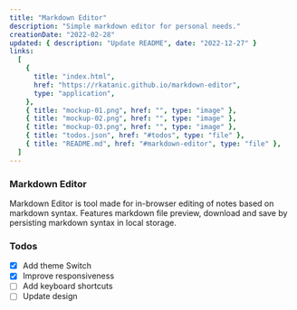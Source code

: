 ```yaml
---
title: "Markdown Editor"
description: "Simple markdown editor for personal needs."
creationDate: "2022-02-28"
updated: { description: "Update README", date: "2022-12-27" }
links:
  [
    {
      title: "index.html",
      href: "https://rkatanic.github.io/markdown-editor",
      type: "application",
    },
    { title: "mockup-01.png", href: "", type: "image" },
    { title: "mockup-02.png", href: "", type: "image" },
    { title: "mockup-03.png", href: "", type: "image" },
    { title: "todos.json", href: "#todos", type: "file" },
    { title: "README.md", href: "#markdown-editor", type: "file" },
  ]
---
```


### Markdown Editor

Markdown Editor is tool made for in-browser editing of notes based on markdown syntax.
Features markdown file preview, download and save by persisting markdown syntax in local storage.

### Todos

- [x] Add theme Switch
- [x] Improve responsiveness
- [ ] Add keyboard shortcuts
- [ ] Update design
